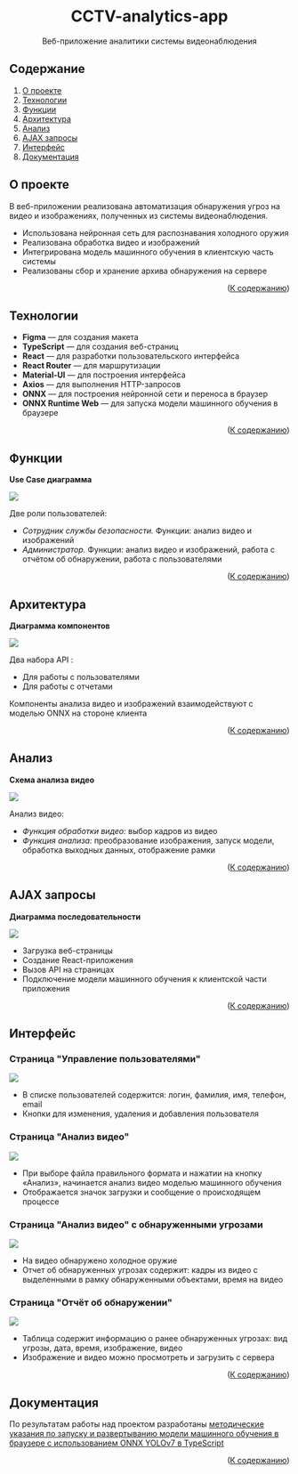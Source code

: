 <div align="center">

  <h1 align="center">CCTV-analytics-app</h3>

  <p align="center">
    Веб-приложение аналитики системы видеонаблюдения
    <br />
  </p>

</div>

<!-- TABLE OF CONTENTS -->
## Содержание
  <ol>
    <li>
      <a href="#О-проекте">О проекте</a>
    </li>
    <li>
      <a href="#Технологии">Технологии</a>
    </li>
    <li><a href="#Функции">Функции</a></li>
    <li><a href="#Архитектура">Архитектура</a></li>
    <li><a href="#Анализ">Анализ</a></li>
    <li><a href="#AJAX-запросы">AJAX запросы</a></li>
    <li><a href="#Интерфейс">Интерфейс</a></li>
    <li><a href="#Документация">Документация</a></li>
  </ol>


## О проекте
В веб-приложении реализована автоматизация обнаружения угроз на видео и изображениях, полученных из системы видеонаблюдения.

* Использована нейронная сеть для распознавания холодного оружия
* Реализована обработка видео и изображений
* Интегрирована модель машинного обучения в клиентскую часть системы
* Реализованы сбор и хранение архива обнаружения на сервере

<p align="right">(<a href="#Содержание">К содержанию</a>)</p>

## Технологии
* **Figma** — для создания макета
* **TypeScript** — для создания веб-страниц
* **React** — для разработки пользовательского интерфейса
* **React Router** — для маршрутизации 
* **Material-UI** — для построения интерфейса
* **Axios** — для выполнения HTTP-запросов
* **ONNX** — для построения нейронной сети и переноса в браузер
* **ONNX Runtime Web** — для запуска модели машинного обучения в браузере

<p align="right">(<a href="#Содержание">К содержанию</a>)</p>

## Функции

**Use Case диаграмма**

![](/assets/use-case.jpg)

Две роли пользователей:
* *Сотрудник службы безопасности.* Функции: анализ видео и изображений
* *Администратор.* Функции: анализ видео и изображений, работа с отчётом об обнаружении, работа с пользователями

<p align="right">(<a href="#Содержание">К содержанию</a>)</p>

## Архитектура

**Диаграмма компонентов**

![](/assets/components.jpg)

Два набора API :
* Для работы с пользователями
* Для работы с отчетами

Компоненты анализа видео и изображений взаимодействуют с моделью ONNX на стороне клиента

<p align="right">(<a href="#Содержание">К содержанию</a>)</p>

## Анализ

**Схема анализа видео**

![](/assets/analysis.jpg)

Анализ видео:
* *Функция обработки видео:* выбор кадров из видео
* *Функция анализа:* преобразование изображения, запуск модели, обработка выходных данных, отображение рамки

<p align="right">(<a href="#Содержание">К содержанию</a>)</p>

## AJAX запросы

**Диаграмма последовательности**

![](/assets/sequence.jpg)

* Загрузка веб-страницы
* Создание React-приложения
* Вызов API на страницах
* Подключение модели машинного обучения к клиентской части приложения

<p align="right">(<a href="#Содержание">К содержанию</a>)</p>

## Интерфейс
### Страница "Управление пользователями"
![](/assets/interface_1.1.png)

* В списке пользователей содержится: логин, фамилия, имя, телефон, email
* Кнопки для изменения, удаления и добавления пользователя

### Страница "Анализ видео"
![](/assets/interface_2.1.png)

* При выборе файла правильного формата и нажатии на кнопку «Анализ», начинается анализ видео моделью машинного обучения 
* Отображается значок загрузки и сообщение о происходящем процессе

### Страница "Анализ видео" с обнаруженными угрозами
![](/assets/interface_3.1.png)

* На видео обнаружено холодное оружие
* Отчет об обнаруженных угрозах содержит: кадры из видео с выделенными в рамку обнаруженными объектами, время на видео

### Страница "Отчёт об обнаружении"
![](/assets/interface_4.1.png)

* Таблица содержит информацию о ранее обнаруженных угрозах: вид угрозы, дата, время, изображение, видео
* Изображение и видео можно просмотреть и загрузить с сервера

<p align="right">(<a href="#Содержание">К содержанию</a>)</p>

## Документация
По результатам работы над проектом разработаны 
[методические указания по запуску и развертыванию модели машинного обучения в браузере с использованием ONNX YOLOv7 в TypeScript](https://github.com/DariaVasilchenko/CCTV-analytics-app/tree/main/onnx_yolov7_ts_example)

<p align="right">(<a href="#Содержание">К содержанию</a>)</p>